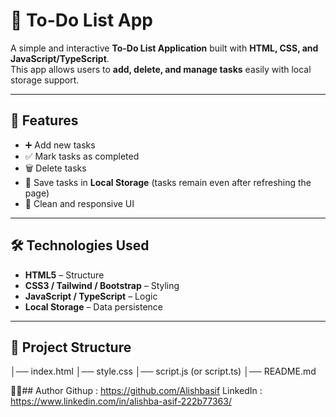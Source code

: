 # 📝 To-Do List App

A simple and interactive **To-Do List Application** built with **HTML, CSS, and JavaScript/TypeScript**.  
This app allows users to **add, delete, and manage tasks** easily with local storage support.

---

## 🚀 Features
- ➕ Add new tasks  
- ✅ Mark tasks as completed  
- 🗑️ Delete tasks  
- 💾 Save tasks in **Local Storage** (tasks remain even after refreshing the page)  
- 🎨 Clean and responsive UI  

---

## 🛠️ Technologies Used
- **HTML5** – Structure  
- **CSS3 / Tailwind / Bootstrap** – Styling  
- **JavaScript / TypeScript** – Logic  
- **Local Storage** – Data persistence  

---

## 📂 Project Structure

│── index.html
│── style.css
│── script.js  (or script.ts)
│── README.md

👩‍💻## Author
Githup : https://github.com/Alishbasif
LinkedIn : https://www.linkedin.com/in/alishba-asif-222b77363/
